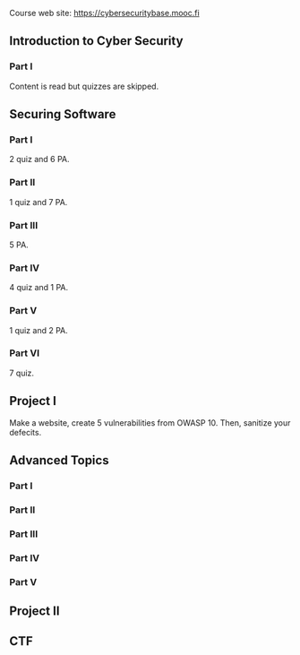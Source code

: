 Course web site:
https://cybersecuritybase.mooc.fi

## Introduction to Cyber Security
### Part I
Content is read but quizzes are skipped.

## Securing Software
### Part I
2 quiz and 6 PA.

### Part II
1 quiz and 7 PA.

### Part III
5 PA.

### Part IV
4 quiz and 1 PA.

### Part V
1 quiz and 2 PA.

### Part VI
7 quiz.

## Project I
Make a website, create 5 vulnerabilities from OWASP 10. Then, sanitize your defecits.

## Advanced Topics
### Part I
### Part II
### Part III
### Part IV
### Part V

## Project II

## CTF